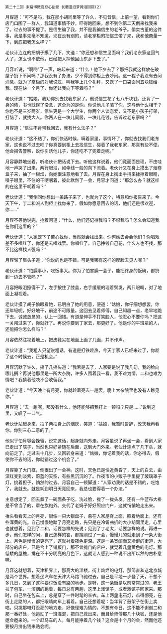     第二十二回 末路博微官忍心割爱 长衢温旧梦掩泪回踪(2) 

   月容道：“可不是吗，我在那小胡同里等了许久，不见音信，上前一望，看到你们店门口围了一群人，我知道事情不妙，吓得跑回来。想不到你第二天倒来找我来了。过去的事不提了。是信生骗了我，并不是我骗信生的老爷子。偷卖古董的这件事，我是事先毫不知道。现在没有别的，请老掌柜的把信生带了来，我和他商量一下，到底把我怎么样？”

   老伙计连连的把胡子摸了几下，笑道：“你还想和信生见面吗？我们老东家这回气大了，怎么也不依他，已经把人押他回山东乡下去了。”

   月容听说，“啊哟”了一声，站起来道：“什么！他下乡去了？那把我就这样放在破屋子扔下不问吗？那我没有了办法，少不得到你柜上去吵闹。这一程子我没有去问消息，就为了掌柜的对我说过，叫我等上几个礼拜，又送了一口袋面同五块钱给我。现在快一个月了，你还让我向下等着吗？”

   老伙计道：“姑娘，我劝你别去找我东家了。他说信生花了七八千块钱，还背了一身的债，书也耽误了没念，这全为的是你。你说他儿子骗了你，这与他什么相干？你也不是三岁两岁，信生更是一个大学生，你两个人谈恋爱，又不是小孩子打架，打恼了，就找大人。你两人在一块儿同居，一块儿花钱，告诉过老东家吗？”

   月容道：“信生不肯带我回去，我有什么法子？”

   老伙计道：“这不结了，你们快活时候，瞒着家里，事情坏了，你就去找我们老东家，这也说不过去吧？你真要到柜上去找信生，碰着了我老东家，那真有些不便。他会报告警察，说你引诱他儿子，你还吃不了兜着走呢。”

   月容静静地坐着，听老伙计把话说下去。听他这样说着，他们竟面面是理，不由哇地一声哭了出来，两行眼泪，如牵线一般的向下流着。老伙计又在身上摸出了烟卷盒子来，抽了一根烟，向她很注意地看了去。月容在身上掏出手捐来揉擦着眼睛，嗓子眼里，不住的干哽咽着，彼此默然了一会，月容才问道：“那怎么办？就这样的在这里干耗着吗？”

   老伙计道：“我倒同你想出一条路子来了，也就为了这个，特意和你报告来了。今天下午，丁二和派人到柜上找你来了，假如你愿意回去的话，他们还是很欢迎，你……”

   月容不等他说完，抢着问道：“什么，他们还记得我吗？不恨我吗？怎么会知道我在你们这里的？”

   老伙计道：“人家既下了苦心找你，当然就会找出来。你何妨去会会他们？你唱戏差不多唱红了，你还是去唱戏罢。你唱红了，自己挣钱自己花，什么人也不找，那不比这样找人强吗？”

   月容皱了眉头子道：“你说的也是不错。可是我哪有这样的厚脸去见人呢？”

   老伙计道：“怕臊事小，吃饭事大。你为了怕害臊一会子，能把终身的饭碗，都扔到一边去不管吗？”

   月容把眼泪擦得干了，左手按住了膝盖，右手缓缓的理着鬓发，两只眼睛，对了地面上凝视着。

   老伙计摸了胡子偷眼看她，已明白了她的用意，便道：“姑娘，你仔细想想罢，你还年轻呢，好好地干，前途不可限量。这回去见着师傅，自己知趣一点，老早地跪下去，诚诚恳恳的，认上一回错。有道是伸手不打笑脸人，他忍心不要你吗？把这一关闯过来了，你就好了。再说你要到丁家去，那更好了。他是你的平班辈的人，还能把你怎么样吗？”

   月容依然注视着地上，把皮鞋尖在地面上画了几画，并不作声。

   老伙计道：“我粗人只望说粗话，有道是打铁趁热，今天丁家人已经来过了，你趁了这个时候去，正是机会。”

   月容沉默了许久，摇了几摇头道：“我若是去了，人家要是说了我几句，我的脸向哪儿搁？再说他那里是一所大杂院，许多人围着我一看，我不难为情，二和也难为情吧？我猜着他决不会收留我。”

   老伙计道：“今天晚上有月亮，你就趁着亮去一趟罢。晚上大杂院里也没有人瞧见你。”

   月容道：“去一趟呢，那没有什么，他还能够把我打上一顿吗？只是……”说到这里，又叹了一口气。

   老伙计站起身来，拍了两拍身上的烟灰，笑道：“姑娘，我暂时告辞，改天我再看你。你别三心二意的了。”

   他似乎怕月容会挽留，说完这话，起身就向外走。月容虽说了再坐一会，看到人家已走出了院子，当然也只好紧随在后面，送到大门外来。老伙计连点了几下头，就向前走了。走过去十几步，又回转身来道：“姑娘，你记着我的话，你必得去，假使你不去的话，你就错过这个机会了。”

   月容靠了大门框，倒很出了一会神。这时，天色已是快近黄昏了，天上的白云，由深红变到淡紫，蔚蓝的天空，有些黑沉沉的了。作夜市的小贩子手里提了玻璃罩子灯，挑着担子，悄然的过去。月容自己一顿脚道：“人家劝我的话是不错的，吃饱了，我就去。就是耗到明日天亮回来，我总也要得着一个办法。”

   主意想定了，回去煮了一碗面条子吃，洗过脸，拢了一拢头发。还有一件蓝布大褂是不曾当了的，罩在旗袍外。交代了老妈子好好照应门户，这就悄悄地走出来。

   抬头看看天上的月亮，很像一只大银盘子，悬在人家屋脊上面，照着地面上，还有些浑黄的光。自己慢慢地踏了月亮走路，先只是在冷僻曲折的大小胡同里走，心里也就想着，见到了二和，话要怎样的先说；见到了丁老太，话要怎样的说。再进一步，他们怎样的问，自己怎样的答，都揣测过了一会，慢慢儿的就走到了一条大街上。月色是慢慢的更亮了，这就衬着夜色更深。这是一条宽阔而又冷僻的街道，大部分的店户，已是合上了铺板门，那不曾掩门的店户，就晃着几盏黄色的电灯。那低矮的屋檐，排在不十分明亮的月色下，这就让人感到一种说不出所以然的古朴意味。

   月容这就想着，天津租界上，那高大的洋楼，街上灿烂的电灯，那简直和这北京城是两个世界。想着坐汽车在天津大马路飞驰过去，自己是平地一步登了天，不想不多几日，又到了这种要讨饭没有路的地步。是呀，这一条街是以前常常过的，老王拉了包车，一溜烟的跑着，每日总有两趟，这里上戏馆子，或者戏馆子回家来。那时，自己坐在包车上，总是穿了一件时髦的长衣。车上两盏电石灯，点得彻亮，在街上走路的人，都把眼睛向车上看着。自己还想着呢：当年背了鼓架子在街上卖唱，只挑那电灯没亮的地方走，好像怪难为情的，不想有今日，这不能不谢谢二和那一番好处，他运动了一班混混，把自己救出来，而且给师傅那几十块钱，还是他邀会邀来的。一个赶马车的人，每月能挣着几个钱？这会是十个月的会，然而他还要按月挤出钱来贴会呢。

